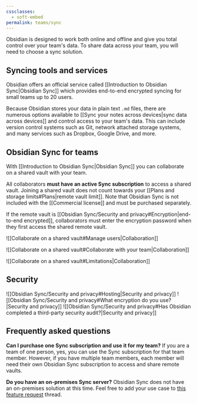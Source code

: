```yaml
---
cssclasses:
  - soft-embed
permalink: teams/sync
---
```

Obsidian is designed to work both online and offline and give you total control over your team's data. To share data across your team, you will need to choose a sync solution.

## Syncing tools and services

Obsidian offers an official service called [[Introduction to Obsidian Sync|Obsidian Sync]] which provides end-to-end encrypted syncing for small teams up to 20 users.

Because Obsidian stores your data in plain text `.md` files, there are numerous options available to [[Sync your notes across devices|sync data across devices]] and control access to your team's data. This can include version control systems such as Git, network attached storage systems, and many services such as Dropbox, Google Drive, and more.

## Obsidian Sync for teams

With [[Introduction to Obsidian Sync|Obsidian Sync]] you can collaborate on a shared vault with your team. 

All collaborators **must have an active Sync subscription** to access a shared vault. Joining a shared vault does not count towards your [[Plans and storage limits#Plans|remote vault limit]]. Note that Obsidian Sync is not included with the [[Commercial license]] and must be purchased separately.

If the remote vault is [[Obsidian Sync/Security and privacy#Encryption|end-to-end encrypted]], collaborators must enter the encryption password when they first access the shared remote vault.


![[Collaborate on a shared vault#Manage users|Collaboration]]

![[Collaborate on a shared vault#Collaborate with your team|Collaboration]]

![[Collaborate on a shared vault#Limitations|Collaboration]]

## Security

![[Obsidian Sync/Security and privacy#Hosting|Security and privacy]]
![[Obsidian Sync/Security and privacy#What encryption do you use?|Security and privacy]]
![[Obsidian Sync/Security and privacy#Has Obsidian completed a third-party security audit?|Security and privacy]]

## Frequently asked questions

**Can I purchase one Sync subscription and use it for my team?**
If you are a team of one person, yes, you can use the Sync subscription for that team member. However, if you have multiple team members, each member will need their own Obsidian Sync subscription to access and share remote vaults.

**Do you have an on-premises Sync server?**
Obsidian Sync does not have an on-premises solution at this time. Feel free to add your use case to [this feature request](https://forum.obsidian.md/t/obsidian-sync-self-hosted-server/20975) thread.

